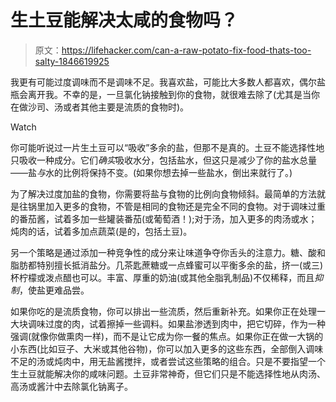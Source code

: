 # 生土豆能解决太咸的食物吗？

> 原文：<https://lifehacker.com/can-a-raw-potato-fix-food-thats-too-salty-1846619925>

我更有可能过度调味而不是调味不足。我喜欢盐，可能比大多数人都喜欢，偶尔盐瓶会离开我。不幸的是，一旦氯化钠接触到你的食物，就很难去除了(尤其是当你在做沙司、汤或者其他主要是流质的食物时)。

Watch

你可能听说过一片生土豆可以“吸收”多余的盐，但那不是真的。土豆不能选择性地只吸收一种成分。它们*确实*吸收水分，包括盐水，但这只是减少了你的盐水总量——盐*与*水的比例将保持不变。(如果你想去掉一些盐水，倒出来就行了。)

为了解决过度加盐的食物，你需要将盐与食物的比例向食物倾斜。最简单的方法就是往锅里加入更多的食物，不管是相同的食物还是完全不同的食物。对于调味过重的番茄酱，试着多加一些罐装番茄(或葡萄酒！);对于汤，加入更多的肉汤或水；炖肉的话，试着多加点蔬菜(是的，包括土豆)。

另一个策略是通过添加一种竞争性的成分来让味道争夺你舌头的注意力。糖、酸和脂肪都特别擅长抵消盐分。几茶匙蔗糖或一点蜂蜜可以平衡多余的盐，挤一(或三)杯柠檬或泼点醋也可以。丰富、厚重的奶油(或其他全脂乳制品)不仅稀释，而且*抑制*，使盐更难品尝。

如果你吃的是流质食物，你可以排出一些流质，然后重新补充。如果你正在处理一大块调味过度的肉，试着擦掉一些调料。如果盐渗透到肉中，把它切碎，作为一种强调(就像你做熏肉一样)，而不是让它成为你一餐的焦点。如果你正在做一大锅的小东西(比如豆子、大米或其他谷物)，你可以加入更多的这些东西，全部倒入调味不足的汤或炖肉中，用无盐酱搅拌，或者尝试这些策略的组合。只是不要指望一个生土豆就能解决你的咸味问题。土豆非常神奇，但它们只是不能选择性地从肉汤、高汤或酱汁中去除氯化钠离子。